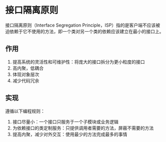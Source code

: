 # 接口隔离原则
接口隔离原则（Interface Segregation Principle，ISP）指的是客户端不应该被迫依赖于它不使用的方法，即一个类对另一个类的依赖应该建立在最小的接口上。

## 作用
1. 提高系统的灵活性和可维护性：将庞大的接口拆分为更小粒度的接口
2. 高内聚，低耦合
3. 体现对象层次
4. 减少代码冗余

## 实现
遵循以下编程规则：
1. 接口尽量小：一个接口只服务于一个子模块或业务逻辑
2. 为依赖接口的类定制服务：只提供调用者需要的方法，屏蔽不需要的方法
3. 提高内聚，减少对外交互：使用最少的方法完成最多的事情
